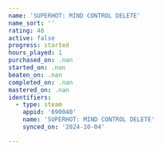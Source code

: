 ```yaml
---
name: 'SUPERHOT: MIND CONTROL DELETE'
name_sort: ''
rating: 48
active: false
progress: started
hours_played: 1
purchased_on: .nan
started_on: .nan
beaten_on: .nan
completed_on: .nan
mastered_on: .nan
identifiers:
  - type: steam
    appid: '690040'
    name: 'SUPERHOT: MIND CONTROL DELETE'
    synced_on: '2024-10-04'

---
```

